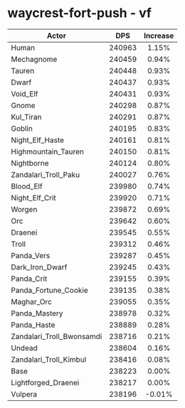 # waycrest-fort-push - vf
| Actor | DPS | Increase |
|---|:---:|:---:|
|Human|240963|1.15%|
|Mechagnome|240459|0.94%|
|Tauren|240448|0.93%|
|Dwarf|240437|0.93%|
|Void_Elf|240431|0.93%|
|Gnome|240298|0.87%|
|Kul_Tiran|240291|0.87%|
|Goblin|240195|0.83%|
|Night_Elf_Haste|240161|0.81%|
|Highmountain_Tauren|240150|0.81%|
|Nightborne|240124|0.80%|
|Zandalari_Troll_Paku|240027|0.76%|
|Blood_Elf|239980|0.74%|
|Night_Elf_Crit|239920|0.71%|
|Worgen|239872|0.69%|
|Orc|239642|0.60%|
|Draenei|239545|0.55%|
|Troll|239312|0.46%|
|Panda_Vers|239287|0.45%|
|Dark_Iron_Dwarf|239245|0.43%|
|Panda_Crit|239155|0.39%|
|Panda_Fortune_Cookie|239135|0.38%|
|Maghar_Orc|239055|0.35%|
|Panda_Mastery|238978|0.32%|
|Panda_Haste|238889|0.28%|
|Zandalari_Troll_Bwonsamdi|238716|0.21%|
|Undead|238604|0.16%|
|Zandalari_Troll_Kimbul|238416|0.08%|
|Base|238223|0.00%|
|Lightforged_Draenei|238217|0.00%|
|Vulpera|238196|-0.01%|
